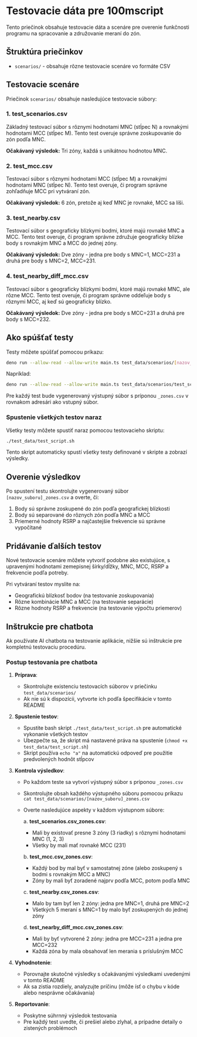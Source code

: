 # Testovacie dáta pre 100mscript

Tento priečinok obsahuje testovacie dáta a scenáre pre overenie funkčnosti programu na spracovanie a združovanie meraní do zón.

## Štruktúra priečinkov

- `scenarios/` - obsahuje rôzne testovacie scenáre vo formáte CSV

## Testovacie scenáre

Priečinok `scenarios/` obsahuje nasledujúce testovacie súbory:

### 1. test_scenarios.csv
Základný testovací súbor s rôznymi hodnotami MNC (stĺpec N) a rovnakými hodnotami MCC (stĺpec M).
Tento test overuje správne zoskupovanie do zón podľa MNC.

**Očakávaný výsledok:** Tri zóny, každá s unikátnou hodnotou MNC.

### 2. test_mcc.csv
Testovací súbor s rôznymi hodnotami MCC (stĺpec M) a rovnakými hodnotami MNC (stĺpec N).
Tento test overuje, či program správne zohľadňuje MCC pri vytváraní zón.

**Očakávaný výsledok:** 6 zón, pretože aj keď MNC je rovnaké, MCC sa líši.

### 3. test_nearby.csv
Testovací súbor s geograficky blízkymi bodmi, ktoré majú rovnaké MNC a MCC.
Tento test overuje, či program správne združuje geograficky blízke body s rovnakým MNC a MCC do jednej zóny.

**Očakávaný výsledok:** Dve zóny - jedna pre body s MNC=1, MCC=231 a druhá pre body s MNC=2, MCC=231.

### 4. test_nearby_diff_mcc.csv
Testovací súbor s geograficky blízkymi bodmi, ktoré majú rovnaké MNC, ale rôzne MCC.
Tento test overuje, či program správne oddeľuje body s rôznymi MCC, aj keď sú geograficky blízko.

**Očakávaný výsledok:** Dve zóny - jedna pre body s MCC=231 a druhá pre body s MCC=232.

## Ako spúšťať testy

Testy môžete spúšťať pomocou príkazu:

```bash
deno run --allow-read --allow-write main.ts test_data/scenarios/[nazov_suboru].csv
```

Napríklad:

```bash
deno run --allow-read --allow-write main.ts test_data/scenarios/test_scenarios.csv
```

Pre každý test bude vygenerovaný výstupný súbor s príponou `_zones.csv` v rovnakom adresári ako vstupný súbor.

### Spustenie všetkých testov naraz

Všetky testy môžete spustiť naraz pomocou testovacieho skriptu:

```bash
./test_data/test_script.sh
```

Tento skript automaticky spustí všetky testy definované v skripte a zobrazí výsledky.

## Overenie výsledkov

Po spustení testu skontrolujte vygenerovaný súbor `[nazov_suboru]_zones.csv` a overte, či:

1. Body sú správne zoskupené do zón podľa geografickej blízkosti
2. Body sú separované do rôznych zón podľa MNC a MCC
3. Priemerné hodnoty RSRP a najčastejšie frekvencie sú správne vypočítané

## Pridávanie ďalších testov

Nové testovacie scenáre môžete vytvoriť podobne ako existujúce, s upravenými hodnotami zemepisnej šírky/dĺžky, MNC, MCC, RSRP a frekvencie podľa potreby.

Pri vytváraní testov myslite na:
- Geografickú blízkosť bodov (na testovanie zoskupovania)
- Rôzne kombinácie MNC a MCC (na testovanie separácie)
- Rôzne hodnoty RSRP a frekvencie (na testovanie výpočtu priemerov)

## Inštrukcie pre chatbota

Ak používate AI chatbota na testovanie aplikácie, nižšie sú inštrukcie pre kompletnú testovaciu procedúru.

### Postup testovania pre chatbota

1. **Príprava**:
   - Skontrolujte existenciu testovacích súborov v priečinku `test_data/scenarios/`
   - Ak nie sú k dispozícii, vytvorte ich podľa špecifikácie v tomto README

2. **Spustenie testov**:
   - Spustite bash skript `./test_data/test_script.sh` pre automatické vykonanie všetkých testov
   - Ubezpečte sa, že skript má nastavené práva na spustenie (`chmod +x test_data/test_script.sh`)
   - Skript používa `echo "a"` na automatickú odpoveď pre použitie predvolených hodnôt stĺpcov

3. **Kontrola výsledkov**:
   - Po každom teste sa vytvorí výstupný súbor s príponou `_zones.csv`
   - Skontrolujte obsah každého výstupného súboru pomocou príkazu `cat test_data/scenarios/[nazov_suboru]_zones.csv`
   - Overte nasledujúce aspekty v každom výstupnom súbore:

     a. **test_scenarios.csv_zones.csv**:
     - Mali by existovať presne 3 zóny (3 riadky) s rôznymi hodnotami MNC (1, 2, 3)
     - Všetky by mali mať rovnaké MCC (231)
     
     b. **test_mcc.csv_zones.csv**:
     - Každý bod by mal byť v samostatnej zóne (alebo zoskupený s bodmi s rovnakým MCC a MNC)
     - Zóny by mali byť zoradené najprv podľa MCC, potom podľa MNC
     
     c. **test_nearby.csv_zones.csv**:
     - Malo by tam byť len 2 zóny: jedna pre MNC=1, druhá pre MNC=2
     - Všetkých 5 meraní s MNC=1 by malo byť zoskupených do jednej zóny
     
     d. **test_nearby_diff_mcc.csv_zones.csv**:
     - Mali by byť vytvorené 2 zóny: jedna pre MCC=231 a jedna pre MCC=232
     - Každá zóna by mala obsahovať len merania s príslušným MCC

4. **Vyhodnotenie**:
   - Porovnajte skutočné výsledky s očakávanými výsledkami uvedenými v tomto README
   - Ak sa zistia rozdiely, analyzujte príčinu (môže ísť o chybu v kóde alebo nesprávne očakávania)

5. **Reportovanie**:
   - Poskytne súhrnný výsledok testovania
   - Pre každý test uvedte, či prešiel alebo zlyhal, a prípadne detaily o zistených problémoch 